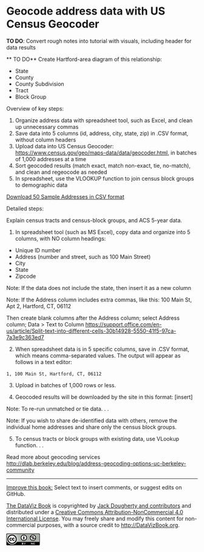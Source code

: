 # Geocode address data with US Census Geocoder

**TO DO**: Convert rough notes into tutorial with visuals, including header for data results

** TO DO** Create Hartford-area diagram of this relationship:
- State
- County
- County Subdivision
- Tract
- Block Group

Overview of key steps:
1. Organize address data with spreadsheet tool, such as Excel, and clean up unnecessary commas
2. Save data into 5 columns (id, address, city, state, zip) in .CSV format, without column headers
3. Upload data into US Census Geocoder: https://www.census.gov/geo/maps-data/data/geocoder.html, in batches of 1,000 addresses at a time
4. Sort geocoded results (match exact, match non-exact, tie, no-match), and clean and regeocode as needed
5. In spreadsheet, use the VLOOKUP function to join census block groups to demographic data

[Download 50 Sample Addresses in CSV format](sample-addresses-50.csv)

Detailed steps:

Explain census tracts and census-block groups, and ACS 5-year data.

1. In spreadsheet tool (such as MS Excel), copy data and organize into 5 columns, with NO column headings:
- Unique ID number
- Address (number and street, such as 100 Main Street)
- City
- State
- Zipcode

Note: If the data does not include the state, then insert it as a new column

Note: If the Address column includes extra commas, like this:
100 Main St, Apt 2, Hartford, CT, 06112

Then create blank columns after the Address column; select Address column; Data > Text to Column
https://support.office.com/en-us/article/Split-text-into-different-cells-30b14928-5550-41f5-97ca-7a3e9c363ed7

2. When spreadsheet data is in 5 specific columns, save in .CSV format, which means comma-separated values. The output will appear as follows in a text editor:
```
1, 100 Main St, Hartford, CT, 06112
```

3. Upload in batches of 1,000 rows or less.

4. Geocoded results will be downloaded by the site in this format:
[insert]

Note: To re-run unmatched or tie data. . .

Note: If you wish to share de-identified data with others, remove the individual home addresses and share only the census block groups.

5. To census tracts or block groups with existing data, use VLookup function. . .

Read more about geocoding services
http://dlab.berkeley.edu/blog/address-geocoding-options-uc-berkeley-community



---



[Improve this book:](../../gitbook/improve.md) Select text to insert comments, or suggest edits on GitHub.

[The DataViz Book](http://datavizbook.org)
is copyrighted by [Jack Dougherty and contributors](../../introduction/who.md)
and distributed under a [Creative Commons Attribution-NonCommercial 4.0 International License](http://creativecommons.org/licenses/by-nc/4.0). You may freely share and modify this content for non-commercial purposes, with a source credit to http://DataVizBook.org.

![Creative Commons by-nc image](../../cc-by-nc.png)
